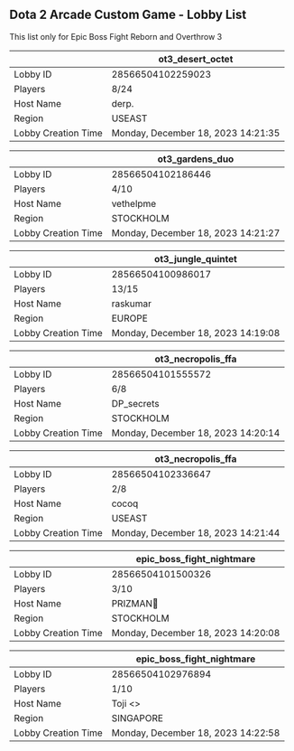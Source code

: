 ## Dota 2 Arcade Custom Game - Lobby List

This list only for Epic Boss Fight Reborn and Overthrow 3

|  | ot3_desert_octet |
| ------ | ------ |
| Lobby ID | 28566504102259023 |
| Players | 8/24 |
| Host Name | derp. |
| Region | USEAST |
| Lobby Creation Time | Monday, December 18, 2023 14:21:35 |


|  | ot3_gardens_duo |
| ------ | ------ |
| Lobby ID | 28566504102186446 |
| Players | 4/10 |
| Host Name | vethelpme |
| Region | STOCKHOLM |
| Lobby Creation Time | Monday, December 18, 2023 14:21:27 |


|  | ot3_jungle_quintet |
| ------ | ------ |
| Lobby ID | 28566504100986017 |
| Players | 13/15 |
| Host Name | raskumar |
| Region | EUROPE |
| Lobby Creation Time | Monday, December 18, 2023 14:19:08 |


|  | ot3_necropolis_ffa |
| ------ | ------ |
| Lobby ID | 28566504101555572 |
| Players | 6/8 |
| Host Name | DP_secrets |
| Region | STOCKHOLM |
| Lobby Creation Time | Monday, December 18, 2023 14:20:14 |


|  | ot3_necropolis_ffa |
| ------ | ------ |
| Lobby ID | 28566504102336647 |
| Players | 2/8 |
| Host Name | cocoq |
| Region | USEAST |
| Lobby Creation Time | Monday, December 18, 2023 14:21:44 |


|  | epic_boss_fight_nightmare |
| ------ | ------ |
| Lobby ID | 28566504101500326 |
| Players | 3/10 |
| Host Name | PRIZMAN📿 |
| Region | STOCKHOLM |
| Lobby Creation Time | Monday, December 18, 2023 14:20:08 |


|  | epic_boss_fight_nightmare |
| ------ | ------ |
| Lobby ID | 28566504102976894 |
| Players | 1/10 |
| Host Name | Toji <> |
| Region | SINGAPORE |
| Lobby Creation Time | Monday, December 18, 2023 14:22:58 |


